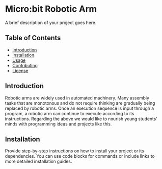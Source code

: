 # Micro:bit Robotic Arm

A brief description of your project goes here.

## Table of Contents

- [Introduction](#introduction)
- [Installation](#installation)
- [Usage](#usage)
- [Contributing](#contributing)
- [License](#license)

## Introduction

Robotic arms are widely used in automated machinery. Many assembly tasks that are monotonous and do not require thinking are gradually being replaced by robotic arms. Once an execution sequence is input through a program, a robotic arm can continue to execute according to its instructions.
Regarding the above we would like to nourish young students' minds with programming ideas and projects like this.

## Installation

Provide step-by-step instructions on how to install your project or its dependencies. You can use code blocks for commands or include links to more detailed installation guides.

